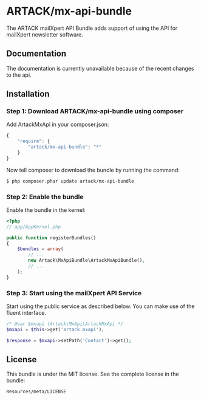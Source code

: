 ARTACK/mx-api-bundle
====================

The ARTACK mailXpert API Bundle adds support of using the API for mailXpert newsletter software.

Documentation
-------------

The documentation is currently unavailable because of the recent changes to the api.

Installation
------------

### Step 1: Download ARTACK/mx-api-bundle using composer

Add ArtackMxApi in your composer.json:

```js
{
    "require": {
        "artack/mx-api-bundle": "*"
    }
}
```

Now tell composer to download the bundle by running the command:

``` bash
$ php composer.phar update artack/mx-api-bundle
```

### Step 2: Enable the bundle

Enable the bundle in the kernel:

``` php
<?php
// app/AppKernel.php

public function registerBundles()
{
    $bundles = array(
        // ...
        new Artack\MxApiBundle\ArtackMxApiBundle(),
        // ...
    );
}
```

### Step 3: Start using the mailXpert API Service

Start using the public service as described below. You can make use of the fluent interface.

``` php
/* @var $mxapi \Artack\MxApi\ArtackMxApi */
$mxapi = $this->get('artack.mxapi');

$response = $mxapi->setPath('Contact')->get();
```

License
-------

This bundle is under the MIT license. See the complete license in the bundle:

    Resources/meta/LICENSE